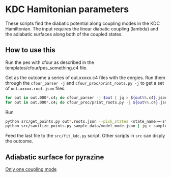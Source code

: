 # KDC Hamitonian parameters
These scripts find the diabatic potential along coupling modes in the KDC
Hamiltonian. The input requires the linear diabatic coupling (lambda) and the
adiabatic surfaces along both of the coupled states.

## How to use this

Run the pes with cfour as described in the templates/cfour/pes_something.c4
file.

Get as the outcome a series of out.xxxxx.c4 files with the enrgies. Run them
through the `cfour_parser -j` and `cfour_proc/print_roots.py -j` to get a set
of `out.xxxxx.root.json` files. 
```bash
for out in out.000*.c4; do cfour_parser -j $out | jq > ${out%%.c4}.json; done
for out in out.000*.c4; do cfour_proc/print_roots.py -j ${out%%.c4}.json | jq > ${out%%.c4}.roots.json; done
```
Run
```bash
python src/get_points.py out*.roots.json --pick_states <state_name>=<state_number>... | jq > sample_data/model_mode.json
python src/sanitize_points.py sample_data/model_mode.json | jq > sample_data/model_mode_cm.json
```
Feed the last file to the `src/fit_kdc.py` script. Other scripts in `src` can
disply the outcome.

## Adiabatic surface for pyrazine
[Only one coupling mode](sample_data/pyrazine/nu8.pdf)
